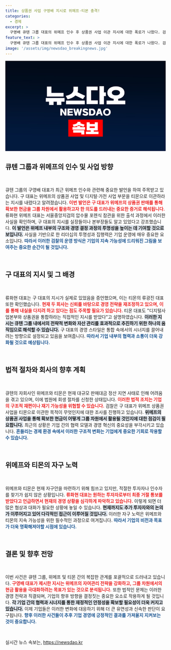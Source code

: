 ```yaml
---
title: 상품권 사업 구영배 지시로 위메프·티몬 충격!
categories:
  - 경제
excerpt: >
  구영배 큐텐 그룹 대표의 위메프 인수 후 상품권 사업 이관 지시에 대한 폭로가 나왔다. 검찰 수사가 진행 중인 가운데, 자금 확보를 위한 의도가 드러날지 귀추가 주목된다. 
feature_text: >
  구영배 큐텐 그룹 대표의 위메프 인수 후 상품권 사업 이관 지시에 대한 폭로가 나왔다. 검찰 수사가 진행 중인 가운데, 자금 확보를 위한 의도가 드러날지 귀추가 주목된다. 
image: '/assets/img/newsdao_breakingnews.jpg'
---
```


<p><img src="/assets/img/newsdao_breakingnews.jpg" alt="ontimetimes 속보" /></p>

<h2 data-ke-size="size26">큐텐 그룹과 위메프의 인수 및 사업 방향</h2>

<p data-ke-size="size16">&nbsp;</p>

<p data-ke-size="size16">큐텐 그룹의 구영배 대표가 최근 위메프 인수와 관련해 중요한 발언을 하여 주목받고 있습니다. 구 대표는 위메프의 상품권 사업 및 디지털·가전 사업 부문을 티몬으로 이관하라는 지시를 내렸다고 알려졌습니다. <b><span style="color: #ee2323;">이번 발언은 구 대표가 위메프의 상품권 판매를 통해 확보한 현금을 그룹 차원에서 활용하고자 한 의도를 드러내는 중요한 증거로 해석됩니다.</span></b> 류화현 위메프 대표는 서울중앙지검의 압수물 포렌식 참관을 위한 출석 과정에서 이러한 사실을 확인하며, 구 대표의 지시를 실장들이나 본부장들도 알고 있었다고 강조했습니다. <b><span style="background-color: #21538527;">이 발언은 위메프 내부의 구조와 경영 결정 과정의 투명성을 높이는 데 기여할 것으로 보입니다.</span></b> 사실을 기반으로 한 리더십의 투명성과 집행력은 기업 운영에 매우 중요한 요소입니다. <b><span style="color: #1a5490;">따라서 이러한 검찰의 운영 방식은 기업의 지속 가능성에 드리워진 그림을 보여주는 중요한 순간이 될 것입니다.</span></b></p>

<p data-ke-size="size16">&nbsp;</p>

<h2 data-ke-size="size26">구 대표의 지시 및 그 배경</h2>

<p data-ke-size="size16">&nbsp;</p>

<p data-ke-size="size16">류화현 대표는 구 대표의 지시가 실제로 있었음을 증언했으며, 이는 티몬의 류광진 대표 또한 확인했습니다. <b><span style="color: #ee2323;">현재 두 회사는 신뢰를 바탕으로 경영 전략을 재조정하고 있으며, 이를 통해 내실을 다지려 하고 있다는 점도 주목할 필요가 있습니다.</span></b> 티몬 대표도 "디지털사업본부와 상품권을 통합하라는 직접적인 지시를 받았다"고 설명하였습니다. <b><span style="background-color: #21538527;">이러한 지시는 큐텐 그룹 내에서의 전략적 변화와 자산 관리를 효과적으로 추진하기 위한 하나의 움직임으로 해석할 수 있습니다.</span></b> 구 대표의 경영 스타일은 통합 속에서의 시너지를 끌어내려는 방향으로 설정되고 있음을 보여줍니다. <b><span style="color: #1a5490;">따라서 기업 내부의 협력과 소통이 더욱 강화될 것으로 예상됩니다.</span></b></p>

<p data-ke-size="size16">&nbsp;</p>

<h2 data-ke-size="size26">법적 절차와 회사의 향후 계획</h2>

<p data-ke-size="size16">&nbsp;</p>

<p data-ke-size="size16">큐텐의 자회사인 위메프와 티몬은 현재 대규모 판매대금 정산 지연 사태로 인해 어려움을 겪고 있으며, 이에 법원에 회생 절차를 신청한 상태입니다. <b><span style="color: #ee2323;">이러한 법적 조치는 기업의 구조적 재편이나 재기 가능성을 위협할 수 있습니다.</span></b> 검찰은 구 대표가 위메프 상품권 사업을 티몬으로 이관한 목적이 무엇인지에 대한 조사를 진행하고 있습니다. <b><span style="background-color: #21538527;">위메프의 상품권 사업을 통해 확보한 현금이 어떻게 그룹 차원에서 활용될 것인지에 대한 점검이 필요합니다.</span></b> 최근의 상황은 기업 간의 협력 모델과 경영 혁신의 중요성을 부각시키고 있습니다. <b><span style="color: #1a5490;">흔들리는 경제 환경 속에서 이러한 구조적 변화는 기업에게 중요한 기회로 작용할 수 있습니다.</span></b></p>

<p data-ke-size="size16">&nbsp;</p>

<h2 data-ke-size="size26">위메프와 티몬의 자구 노력</h2>

<p data-ke-size="size16">&nbsp;</p>

<p data-ke-size="size16">위메프와 티몬은 현재 자구안을 마련하기 위해 힘쓰고 있지만, 적절한 투자자나 인수자를 찾기가 쉽지 않은 상황입니다. <b><span style="color: #ee2323;">류화현 대표는 원하는 투자자로부터 최종 거절 통보를 받았다고 언급하면서 현재의 경영 상황을 심각하게 파악하고 있습니다.</span></b> 이렇게 되면 더 많은 협상과 대화가 필요한 상황에 놓일 수 있습니다. <b><span style="background-color: #21538527;">현재까지도 추가 투자자와의 논의가 이루어지고 있어 다각적인 접근이 이루어질 것입니다.</span></b> 이러한 자구 노력은 위메프와 티몬의 지속 가능성을 위한 필수적인 과정으로 여겨집니다. <b><span style="color: #1a5490;">따라서 기업의 비전과 목표가 더욱 명확해져야할 시점에 있습니다.</span></b></p>

<p data-ke-size="size16">&nbsp;</p>

<h2 data-ke-size="size26">결론 및 향후 전망</h2>

<p data-ke-size="size16">&nbsp;</p>

<p data-ke-size="size16">이번 사건은 큐텐 그룹, 위메프 및 티몬 간의 복잡한 관계를 포괄적으로 드러내고 있습니다. <b><span style="color: #ee2323;">구영배 대표가 제시한 지시는 위메프의 자여관리 전략을 강화하고, 그룹 차원에서의 현금 활용을 극대화하려는 목표가 있는 것으로 분석됩니다.</span></b> 또한 법적인 문제는 이러한 경영 전략과 직결되며, 기업의 향후 방향을 결정짓는 중요한 요소로 작용하게 될 것입니다. <b><span style="background-color: #21538527;">각 기업 간의 협력과 시너지를 통한 재정적인 안정성을 확보할 필요성이 더욱 커지고 있습니다.</span></b> 이제 기업들은 이러한 변화에 대응하기 위해 더 큰 유연성과 신속한 판단이 요구됩니다. <b><span style="color: #1a5490;">향후 이러한 사건들이 추후 기업 경영에 긍정적인 결과를 가져올지 지켜보는 것이 중요합니다.</span></b></p>

<p data-ke-size="size16">&nbsp;</p>
실시간 뉴스 속보는, <a href="https://newsdao.kr" rel="dofollow">https://newsdao.kr</a>


